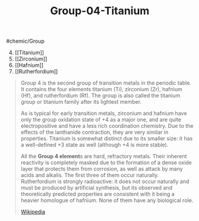 ﻿---
title: "Group-04-Titanium"
type: ElementGroup
---
#chemic/Group 

4) [[Titanium]]
5) [[Zirconium]]
6) [[Hafnium]]
7) [[Rutherfordium]]


> Group 4 is the second group of transition metals in the periodic table. It contains the four elements titanium (Ti), zirconium (Zr), hafnium (Hf), and rutherfordium (Rf). The group is also called the titanium group or titanium family after its lightest member.
>
> As is typical for early transition metals, zirconium and hafnium have only the group oxidation state of +4 as a major one, and are quite electropositive and have a less rich coordination chemistry. Due to the effects of the lanthanide contraction, they are very similar in properties. Titanium is somewhat distinct due to its smaller size: it has a well-defined +3 state as well (although +4 is more stable).
>
> All the **Group 4 element**s are hard, refractory metals. Their inherent reactivity is completely masked due to the formation of a dense oxide layer that protects them from corrosion, as well as attack by many acids and alkalis. The first three of them occur naturally. Rutherfordium is strongly radioactive: it does not occur naturally and must be produced by artificial synthesis, but its observed and theoretically predicted properties are consistent with it being a heavier homologue of hafnium. None of them have any biological role.
>
> [Wikipedia](https://en.wikipedia.org/wiki/Group%204%20element)

